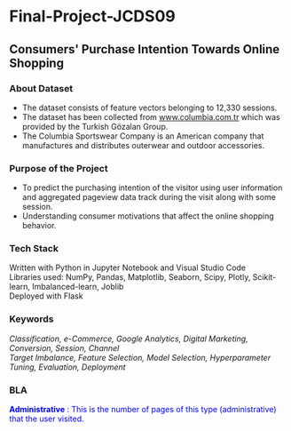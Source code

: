 # Final-Project-JCDS09

## Consumers' Purchase Intention Towards Online Shopping

### About Dataset
- The dataset consists of feature vectors belonging to 12,330 sessions.
- The dataset has been collected from www.columbia.com.tr which was provided by the Turkish Gözalan Group. 
- The Columbia Sportswear Company is an American company that manufactures and distributes outerwear and outdoor accessories.

### Purpose of the Project
- To predict the purchasing intention of the visitor using user information and aggregated pageview data track during the visit along with some session.
- Understanding consumer motivations that affect the online shopping behavior.

### Tech Stack
Written with Python in Jupyter Notebook and Visual Studio Code<br>
Libraries used: NumPy, Pandas, Matplotlib, Seaborn, Scipy, Plotly, Scikit-learn, Imbalanced-learn, Joblib<br>
Deployed with Flask

### Keywords
  *Classification, e-Commerce, Google Analytics, Digital Marketing, Conversion, Session, Channel*<br>
  *Target Imbalance, Feature Selection, Model Selection, Hyperparameter Tuning, Evaluation, Deployment*

### BLA
 <font color=blue> **Administrative** : This is the number of pages of this type (administrative) that the user visited.
